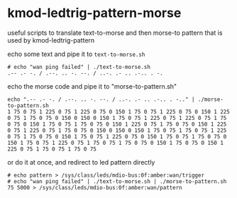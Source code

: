 # kmod-ledtrig-pattern-morse
useful scripts to translate text-to-morse and then morse-to pattern that is used by kmod-ledtrig-pattern

echo some text and pipe it to `text-to-morse.sh`
```
# echo "wan ping failed" | ./text-to-morse.sh 
.-- .- -. / .--. .. -. --. / ..-. .- .. .-.. . -.
```

echo the morse code and pipe it to "morse-to-pattern.sh"
```
echo ".-- .- -. / .--. .. -. --. / ..-. .- .. .-.. . -.." | ./morse-to-pattern.sh 
1 75 0 75 1 225 0 75 1 225 0 75 0 150 1 75 0 75 1 225 0 75 0 150 1 225 0 75 1 75 0 75 0 150 0 150 0 150 1 75 0 75 1 225 0 75 1 225 0 75 1 75 0 75 0 150 1 75 0 75 1 75 0 75 0 150 1 225 0 75 1 75 0 75 0 150 1 225 0 75 1 225 0 75 1 75 0 75 0 150 0 150 0 150 1 75 0 75 1 75 0 75 1 225 0 75 1 75 0 75 0 150 1 75 0 75 1 225 0 75 0 150 1 75 0 75 1 75 0 75 0 150 1 75 0 75 1 225 0 75 1 75 0 75 1 75 0 75 0 150 1 75 0 75 0 150 1 225 0 75 1 75 0 75 1 75 0 75
```

or do it at once, and redirect to led pattern directly
```
# echo pattern > /sys/class/leds/mdio-bus:0f:amber:wan/trigger
# echo "wan ping failed" | ./text-to-morse.sh | ./morse-to-pattern.sh 75 5000 > /sys/class/leds/mdio-bus:0f:amber:wan/pattern
```

